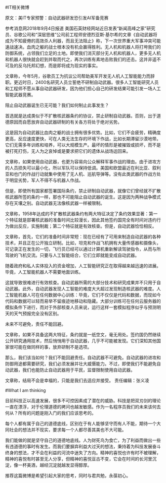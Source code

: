 #IT相关微博

原文：美IT专家预警：自动武器研发恐引发AI军备竞赛

参考消息网2018年9月4日报道 美国石英财经网站近日发表“新闻高峰之家”研究员、谷歌公司和“深层思维”公司前工程师安德烈亚斯·基尔希的文章《自动武器将成为不知疲倦的高效杀人利器，而且无法阻止》称，下一次世界重大军事冲突可能速战速决。血肉之躯的战士根本没有机会赢得胜利。无人机和机器人将打垮我们的防御系统，占领我们立足的土地。即使我们消灭部分无人机和机器人，更多无人机和机器人很快就会赶到并取而代之，再次训练有素地击败我们的还击。这并非遥不可及的反乌托邦幻想，而是即将成为现实的事实。

文章称，今年5月，谷歌员工为抗议公司帮助美军开发无人机人工智能能力而辞职。更近时日，2400名研究人员立誓绝不研制自动武器。很多人工智能研究人员和工程师不愿从事自动武器研发，因为他们担心自己的研发结果可能引发一场人工智能武器竞赛。

阻止自动武器诞生已无可能？我们如何制止此事发生？

首选就是达成类似于不扩散核武器条约的协议，禁止研制自动武器。否则，出于道德原因而自愿放弃自动武器研制的有关各方将处于绝对劣势。

这是因为自动武器比血肉之躯的战士拥有很多优势。比如，它们不会疲劳，精确度更高，反应速度更快，可在人类无法生存的环境下作战，比如长期滞留沙漠地带。它们无需多年训练和培养，可以大规模生产。最坏的情形是被摧毁或损坏，而不是被打死打伤，无人为之哀悼或是要求把它们的遗体从战场运回来。

文章称，如果使用自动武器，也更为容易向公众解释军事作战的理由。由于进攻方的人员损失可以最小化，所以军队可以保持低调。美国和欧盟最近在利比亚、叙利亚和也门的作战行动就集中使用了无人机、巡航导弹等。没有此类武器的作战方处于明显劣势，军人不得不与机器人作战。

但是，即使所有国家都签署国际条约，禁止研制自动武器，就像它们曾经就不扩散核武器所签的条约一样，那也不可能阻止自动武器的诞生。这是因为两种战争模式存在天壤之别。自动武器无法像核武器一样被限制。

文章称，1958年达成的不扩散核武器条约有两大特征决定了条约效果显著：第一个特征就是部署核武器的准备时间比较漫长，因此其他签约国完全有时间对违约行为做出反应，实施制裁；第二个特征就是有效核查。但是，自动武器恰恰相反。

文章称，首先，它们的准备时间非常短：现在已经有了可用来制造自动武器的各种技术，并且正在公开独立研制。比如，坦克和作战飞机拥有大量传感器和摄像头，可记录正在发生的一切，飞行员已经可以通过计算机重新解读驾驶指令，从而与所驾驶的飞机交流。只要与人工智能结合，它们立即就能变成自动武器。

随着政府和私人实体投入的资金增加，人工智能研究正在取得越来越迅速的进展。毕竟，人工智能机器人不需要地面训练。

这就导致很难进行有效核查。自动武器所需的大部分技术和研究成果并不只用于自动武器。此外，自动武器发现人工智能的难度大大超过发现制造核武器的难度。人工智能机器人可在任何数据中心训练：毕竟，它们不仅仅是代码和数据，而现如今代码和数据可以轻而易举不留痕迹地移动和隐藏。大部分训练可在任何云服务器的模拟条件下进行，而对于外部核查人员来说，运行这样一套模拟程序似乎与预测明天的天气预报完全没有区别。

未来不可避免，责任不能回避。

文章称，如果不具备这两大特征，条约就是一纸空文，毫无用处。签约国仍然继续公开研究通用技术，然后悄悄用于自动武器，几乎不可能被发现。它们深知其他国家很可能在做同样的事，放弃研制不是选项。


那么，我们该当如何？我们不能回避责任。自动武器不可避免。自动武器的进攻和防御用途都需要研究，我们必须发展并壮大威慑能力。不过，即使我们不能避免自动武器，我们也能防止自动武器用于平民，监督限制使用自动武器。

文章称，结局不会是幸福的，只能是我们去适应并接受。
责任编辑：张义凌

#What I am thinking

目前科技正以高速发展，很多不可控因素成了潜在的威胁。科技是把双刃剑的理论一直在漂浮，对于伦理道德的拷问也越发敏感。作为一名程序员我们的未来该何去何从？所有的问题是刚入门的我们应该思考的。

每个人都有属于自己的道德底线，区别在于有人能够坚守而有人不能，期待一个大同社会的想法并不现实，要求每一个人都尽善其美也不大可能。

我们能做的就是坚守自己的道德地底线。人为财死鸟为食亡，为了利益而做出一些有违道德的事时有发生。而我们要摒弃利益大过天的想法，秉持着为科技发展奋斗终身的想法，才不会在利益的河流中迷失了方向。精神的喜悦也许有时不被理解，精神的喜悦有时甚至无人分享，但精神的喜悦亘古不变，它会在时间的长河里沉淀，像一杯美酒，越经沉淀就越发显得醇厚。

推荐这篇微博是希望引起大家的思考，同时与君共勉，永葆初心。
